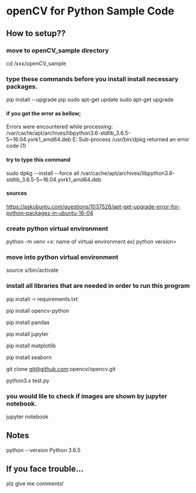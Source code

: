 # openCV for Python Sample Code

## How to setup??

### move to openCV_sample directory
cd /xxx/openCV_sample

### type these commands before you install install necessary packages.
pip install --upgrade pip
sudo apt-get update
sudo apt-get upgrade

#### if you got the error as bellow;
Errors were encountered while processing:
/var/cache/apt/archives/libpython3.6-stdlib_3.6.5-5~16.04.york1_amd64.deb
E: Sub-process /usr/bin/dpkg returned an error code (1)
#### try to type this command
sudo dpkg --install --force all /var/cache/apt/archives/libpython3.6-stdlib_3.6.5-5~16.04.york1_amd64.deb
#### sources
https://askubuntu.com/questions/1037528/apt-get-upgrade-error-for-python-packages-in-ubuntu-16-04

### create python virtual environment
python -m venv <x: name of virtual environment ex) python version>

### move into python virtual environment
source x/bin/activate

### install all libraries that are needed in order to run this program
pip install -r requirements.txt
 
pip install opencv-python

pip install pandas

pip install jupyter

pip install matplotlib

pip install seaborn

git clone git@github.com:opencv/opencv.git


python3.x test.py
### you would lile to check if images are shown by jupyter notebook.
jupyter notebook

## Notes
python --version
Python 3.6.5

## If you face trouble...
plz give me comments!

